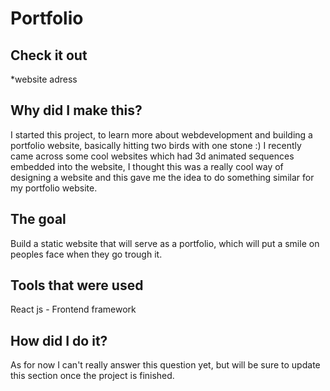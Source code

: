 # Portfolio

## Check it out
*website adress

## Why did I make this?
I started this project, to learn more about webdevelopment and building a portfolio website, basically hitting two birds with one stone :) 
I recently came across some cool websites which had 3d animated sequences embedded into the website, I thought this was a really cool way of designing a website and this gave me the idea to do something similar for my portfolio website. 

## The goal
Build a static website that will serve as a portfolio, which will put a smile on peoples face when they go trough it.


## Tools that were used
React js - Frontend framework

##  How did I do it?
As for now I can't really answer this question yet, but will be sure to update this section once the project is finished.


